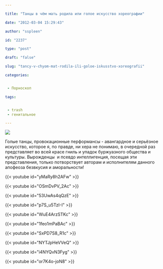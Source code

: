 ```yaml
---

title: "Танцы в чём мать родила или голое искусство хореографии"

date: "2012-03-04 15:29:43"

author: "sspleen"

id: "2237"

type: "post"

draft: "false"

slug: "tancy-v-chyom-mat-rodila-ili-goloe-iskusstvo-xoreografii"

categories:


 - Порноскоп

tags:


 - trash
 - генитальное

---
```

[![](/uploads/2012/04/naked-dance.jpg)](/2012/03/tancy-v-chyom-mat-rodila-ili-goloe-iskusstvo-xoreografii/naked-dance/)  
  
Голые танцы, провокационные перформансы - авангардное и серьёзное искусство, которое я, по правде, ни хера не понимаю, в очередной раз представляет во всей красе гниль и упадок буржуазного общества и культуры. Вырожденцы  и псевдо интеллигенция, посещая эти представления, только потворствует авторам и исполнителям данного апофеоза безвкусия и аморальности!  
  
{{< youtube id="yMaRy8h2AFw" >}}  
  
{{< youtube id="OSmDvPV_2Ac" >}}  
  
{{< youtube id="53UwAs4qQzE" >}}  
  
{{< youtube id="p7S_u5TzI-I" >}}  
  
{{< youtube id="WuE4ArzSTKc" >}}  
  
{{< youtube id="1feo1mPaBAc" >}}  
  
{{< youtube id="SxPD7S8_R1c" >}}  
  
{{< youtube id="NYTJpHeVVeQ" >}}  
  
{{< youtube id="i4NYQvN3Fyg" >}}  
  
{{< youtube id="or7K4o-joN8" >}}